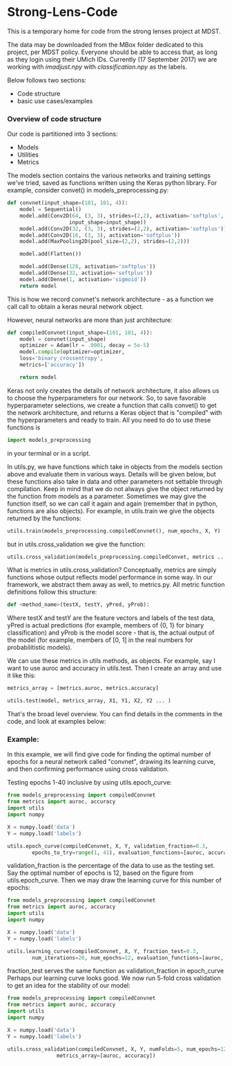 # Strong-Lens-Code
This is a temporary home for code from the strong lenses project at MDST.

The data may be downloaded from the MBox folder dedicated to this project, per MDST policy. Everyone should be able to access that, as long as they login using their UMich IDs. Currently (17 September 2017) we are working with *imadjust.npy* with *classification.npy* as the labels.


Below follows two sections:
* Code structure
* basic use cases/examples


### Overview of code structure
Our code is partitioned into 3 sections:
* Models
* Utilities
* Metrics

The models section contains the various networks and training settings 
we've tried, saved as functions written using the Keras python library.
For example, consider convet() in models_preprocessing.py:

```python
def convnet(input_shape=(101, 101, 4)):
	model = Sequential()
	model.add(Conv2D(64, (3, 3), strides=(2,2), activation='softplus',
					input_shape=input_shape))
	model.add(Conv2D(32, (3, 3), strides=(2,2), activation='softplus'))
	model.add(Conv2D(16, (3, 3), activation='softplus'))
	model.add(MaxPooling2D(pool_size=(2,2), strides=(2,2)))

	model.add(Flatten())

	model.add(Dense(128, activation='softplus'))
	model.add(Dense(32, activation='softplus'))
	model.add(Dense(1, activation='sigmoid'))
	return model
```

This is how we record convnet's network architecture - as a function we call call
to obtain a keras neural network object.

However, neural networks are more than just architecture:

```python
def compiledConvnet(input_shape=(101, 101, 4)):
	model = convnet(input_shape)
	optimizer = Adam(lr = .0001, decay = 5e-5)
	model.compile(optimizer=optimizer,
	loss='binary_crossentropy',
	metrics=['accuracy'])

	return model
```

Keras not only creates the details of network architecture, it also allows us to
choose the hyperparameters for our network. So, to save favorable hyperparameter
selections, we create a function that calls convet() to get the network
architecture, and returns a Keras object that is "compiled" with the hyperparameters
and ready to train. All you need to do to use these functions is
```python
import models_preprocessing
```
in your terminal or in a script.


In utils.py, we have functions which take in objects from the models section above
and evaluate them in various ways. Details will be given below, but these functions
also take in data and other parameters not settable through compilation. Keep
in mind that we do not always give the object returned by the function from models
as a parameter. Sometimes we may give the function itself, so we can call it again
and again (remember that in python, functions are also objects).
For example, in utils.train we give the objects returned by the functions:
```python
utils.train(models_preprocessing.compiledConvnet(), num_epochs, X, Y)
```
but in utils.cross_validation we give the function:
```python
utils.cross_validation(models_preprocessing.compiledConvet, metrics ... ...)
```

What is metrics in utils.cross_validation? Conceptually, metrics are simply functions
whose output reflects model performance in some way. In our framework, we abstract
them away as well, to metrics.py. All metric function definitions follow this
structure:
```python
def <method_name>(testX, testY, yPred, yProb):
```
Where testX and testY are the feature vectors and labels of the test data,
yPred is actual predictions (for example, members of {0, 1} for binary classification)
and yProb is the model score - that is, the actual output of the model (for example,
members of [0, 1] in the real numbers for probabilitistic models).

We can use these metrics in utils methods, as objects. For example, say I want to use
auroc and accuracy in utils.test. Then I create an array and use it like this:
```python
metrics_array = [metrics.auroc, metrics.accuracy]

utils.test(model, metrics_array, X1, Y1, X2, Y2 ... )
```

That's the broad level overview. You can find details in the comments
in the code, and look at examples below:

### Example:

In this example, we will find give code for finding the optimal number of epochs
for a neural network called "convnet", drawing its learning curve, and then
confirming performance using cross validation.

Testing epochs 1-40 inclusive by using utils.epoch_curve:
```python
from models_preprocessing import compiledConvnet
from metrics import auroc, accuracy
import utils
import numpy

X = numpy.load('data')
Y = numpy.load('labels')

utils.epoch_curve(compiledConvnet, X, Y, validation_fraction=0.3,
		epochs_to_try=range(1, 41), evaluation_functions=[auroc, accuracy])
```
validation_fraction is the percentage of the data to use as the testing set.
Say the optimal number of epochs is 12, based on the figure from 
utils.epoch_curve. Then we may draw the learning curve for this number of epochs:
```python
from models_preprocessing import compiledConvnet
from metrics import auroc, accuracy
import utils
import numpy

X = numpy.load('data')
Y = numpy.load('labels')

utils.learning_curve(compiledConvnet, X, Y, fraction_test=0.3,
		num_iterations=20, num_epochs=12, evaluation_functions=[auroc, accuracy])
```
fraction_test serves the same function as validation_fraction in epoch_curve
Perhaps our learning curve looks good. We now run 5-fold cross validation to get
an idea for the stability of our model:
```python
from models_preprocessing import compiledConvnet
from metrics import auroc, accuracy
import utils
import numpy

X = numpy.load('data')
Y = numpy.load('labels')

utils.cross_validation(compiledConvnet, X, Y, numFolds=5, num_epochs=12,
				metrics_array=[auroc, accuracy])
```
